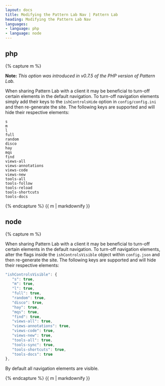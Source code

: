 ```yaml
---
layout: docs
title: Modifying the Pattern Lab Nav | Pattern Lab
heading: Modifying the Pattern Lab Nav
languages:
- language: php
- language: node
---
```


<!--- start php -->

<div class="tab-panel" id="php">
<h2 class="language-title">php</h2>

{% capture m %}

**Note:** *This option was introduced in v0.7.5 of the PHP version of Pattern Lab.*


When sharing Pattern Lab with a client it may be beneficial to turn-off certain elements in the default navigation. To turn-off navigation elements simply add their keys to the `ishControlsHide` option in `config/config.ini` and then re-generate the site. The following keys are supported and will hide their respective elements:

```
s
m
l
full
random
disco
hay
mqs
find
views-all
views-annotations
views-code
views-new
tools-all
tools-follow
tools-reload
tools-shortcuts
tools-docs
```

{% endcapture %}
{{ m | markdownify }}

</div>

<!--- end php -->


<!--- start node -->

<div class="tab-panel" id="node">
<h2 class="language-title">node</h2>

{% capture m %}

When sharing Pattern Lab with a client it may be beneficial to turn-off certain elements in the default navigation. To turn-off navigation elements, alter the flags inside the `ishControlsVisible` object within `config.json` and then re-generate the site. The following keys are supported and will hide their respective elements:

```javascript
"ishControlsVisible": {
   "s": true,
   "m": true,
   "l": true,
   "full": true,
   "random": true,
   "disco": true,
   "hay": true,
   "mqs": true,
   "find": true,
   "views-all": true,
   "views-annotations": true,
   "views-code": true,
   "views-new": true,
   "tools-all": true,
   "tools-sync": true,
   "tools-shortcuts": true,
   "tools-docs": true
},
```

By default all navigation elements are visible.

{% endcapture %}
{{ m | markdownify }}

</div>

<!--- end node -->
